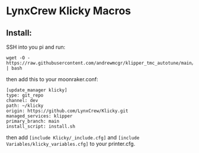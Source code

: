 # LynxCrew Klicky Macros

## Install:
SSH into you pi and run:
```
wget -O - https://raw.githubusercontent.com/andrewmcgr/klipper_tmc_autotune/main/install.sh | bash
```

then add this to your moonraker.conf:
```
[update_manager klicky]
type: git_repo
channel: dev
path: ~/klicky
origin: https://github.com/LynxCrew/Klicky.git
managed_services: klipper
primary_branch: main
install_script: install.sh
```

then add `[include Klicky/_include.cfg]` and `[include Variables/klicky_variables.cfg]` to your printer.cfg.
